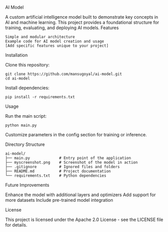 AI Model

A custom artificial intelligence model built to demonstrate key concepts in AI and machine learning. This project provides a foundational structure for training, evaluating, and deploying AI models.
Features

    Simple and modular architecture
    Example code for AI model creation and usage
    [Add specific features unique to your project]

Installation

Clone this repository:

    git clone https://github.com/mansugoyal/ai-model.git
    cd ai-model

Install dependencies:

    pip install -r requirements.txt

Usage

Run the main script:

    python main.py

Customize parameters in the config section for training or inference.

Directory Structure

    ai-model/
    ├── main.py             # Entry point of the application
    ├── myscreenshot.png    # Screenshot of the model in action
    ├── .gitignore          # Ignored files and folders
    ├── README.md           # Project documentation
    └── requirements.txt    # Python dependencies

Future Improvements

Enhance the model with additional layers and optimizers
Add support for more datasets
Include pre-trained model integration

License

This project is licensed under the Apache 2.0 License - see the LICENSE file for details.
